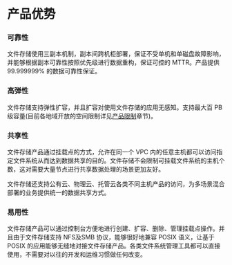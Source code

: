 

# 产品优势

### 可靠性
文件存储使用三副本机制，副本间跨机柜部署，保证不受单机和单磁盘故障影响，并能够根据副本可靠性按照优先级进行数据重构，保证可控的 MTTR。产品提供 99.999999% 的数据可靠性保证。

### 高弹性
文件存储支持弹性扩容，并且扩容对使用文件存储的应用无感知。支持最大百 PB 级容量(目前各地域开放的空间限制详见[产品限制](/upfs/upfs_manual_instruction/limit)章节)。

### 共享性
文件存储产品通过挂载点的方式，允许在同一个 VPC 内的任意主机都可以访问指定文件系统从而达到数据共享的目的。文件存储不会限制可挂载文件系统的主机个数，这对需要大量节点进行共享数据处理的场景更加友好。

文件存储还支持公有云、物理云、托管云各类不同主机产品的访问，为多场景混合部署的业务提供统一的数据共享方式。

### 易用性
文件存储产品可以通过控制台方便地进行创建、扩容、删除、管理挂载点操作。并且由于文件存储支持 NFS及SMB 协议，能够很好地兼容 POSIX 语义，让基于 POSIX 的应用能够无缝地对接文件存储产品。各类文件系统管理工具都可以直接使用，不需要对以往的开发和运维习惯做任何改变。

